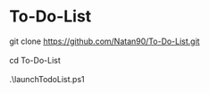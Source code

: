 # To-Do-List

git clone https://github.com/Natan90/To-Do-List.git<br>  
cd To-Do-List<br>  
.\launchTodoList.ps1<br>
